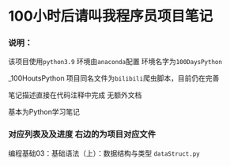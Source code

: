 # 100小时后请叫我程序员项目笔记

### 说明：

该项目使用`python3.9` 环境由`anaconda`配置 环境名字为`100DaysPython`

_100HoutsPython 项目同名文件为`bilibili`爬虫脚本，目前仍在完善

笔记描述直接在代码注释中完成 无额外文档

基本为Python学习笔记



### 对应列表及及进度  右边的为项目对应文件



编程基础03：基础语法（上）：数据结构与类型    `dataStruct.py`